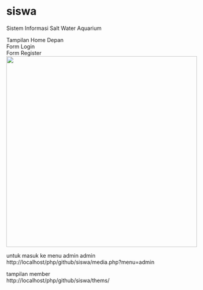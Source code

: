 # siswa
Sistem Informasi Salt Water Aquarium

Tampilan Home Depan <br>
Form Login <br>
Form Register <br>
<img style="width: 500px; height: 500px;" src="../images/web/home.png">

untuk masuk ke menu admin admin <br>
http://localhost/php/github/siswa/media.php?menu=admin



tampilan member <br>
http://localhost/php/github/siswa/thems/
